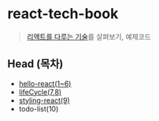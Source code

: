 # react-tech-book
> [리액트를 다루는 기술](http://www.yes24.com/24/goods/62597469)를 살펴보기, 예제코드 

## Head (목차)

- [hello-react(1~6)](https://github.com/liante0904/react-tech-book/tree/master/hello-react)
- [lifeCycle(7,8)](https://github.com/liante0904/react-tech-book/tree/master/lifecycle)
- [styling-react(9)](https://github.com/liante0904/react-tech-book/tree/master/styling-react)
- todo-list(10)
